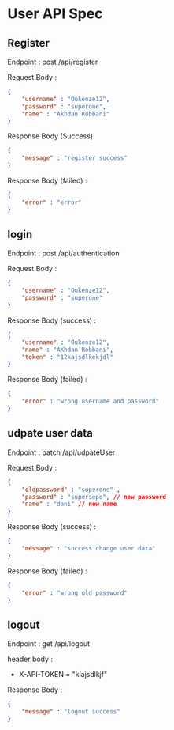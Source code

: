 # User API Spec

## Register
Endpoint : post /api/register

Request Body :
```json
{
    "username" : "Oukenze12",
    "password" : "superone",
    "name" : "Akhdan Robbani"
}
```

Response Body (Success): 
```json
{
    "message" : "register success"
}
```

Response Body (failed) : 
```json 
{
    "error" : "error"
}
```

## login
Endpoint : post /api/authentication

Request Body : 

```json
{
    "username" : "Oukenze12",
    "password" : "superone"
}
```

Response Body (success) : 
```json
{
    "username" : "Oukenze12", 
    "name" : "AKhdan Robbani", 
    "token" : "12kajsdlkekjdl"
}
```


Response Body (failed) :
```json
{
    "error" : "wrong username and password"
}
```

## udpate user data 
Endpoint : patch /api/udpateUser

Request Body : 
```json
{
    "oldpassword" : "superone" ,
    "password" : "supersepo", // new password
    "name" : "dani" // new name
}
```

Response Body (success) :
```json
{
    "message" : "success change user data"
}
```

Response Body (failed) : 
```json 
{
    "error" : "wrong old password"
}
```

## logout
Endpoint : get /api/logout

header body :
- X-API-TOKEN = "klajsdlkjf"

Response Body : 
```json
{
    "message" : "logout success"
}
```
